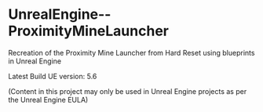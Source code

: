 # UnrealEngine--ProximityMineLauncher
Recreation of the Proximity Mine Launcher from Hard Reset using blueprints in Unreal Engine

Latest Build UE version: 5.6

(Content in this project may only be used in Unreal Engine projects as per the Unreal Engine EULA)
